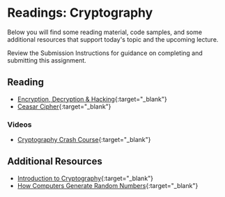 # Readings: Cryptography

Below you will find some reading material, code samples, and some additional resources that support today's topic and the upcoming lecture.

Review the Submission Instructions for guidance on completing and submitting this assignment.

## Reading

- [Encryption, Decryption & Hacking](https://www.khanacademy.org/computing/computers-and-internet/xcae6f4a7ff015e7d:online-data-security/xcae6f4a7ff015e7d:data-encryption-techniques/a/encryption-decryption-and-code-cracking){:target="_blank"}
- [Ceasar Cipher](https://en.wikipedia.org/wiki/Caesar_cipher){:target="_blank"}

### Videos

- [Cryptography Crash Course](https://www.youtube.com/watch?v=jhXCTbFnK8o){:target="_blank"}

## Additional Resources

- [Introduction to Cryptography](https://thebestvpn.com/cryptography/){:target="_blank"}
- [How Computers Generate Random Numbers](https://www.howtogeek.com/183051/htg-explains-how-computers-generate-random-numbers/){:target="_blank"}
